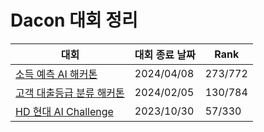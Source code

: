 # Dacon 대회 정리

| 대회 | 대회 종료 날짜 | Rank |
| --- | --- | --- |
| [소득 예측 AI 해커톤](https://github.com/pjj11005/ML_Competition/tree/main/Dacon/Income_prediction) | 2024/04/08 | 273/772 |
| [고객 대출등급 분류 해커톤](https://github.com/pjj11005/ML_Competition/tree/main/Dacon/Customer_loan_classification)| 2024/02/05 | 130/784 |
| [HD 현대 AI Challenge](https://github.com/pjj11005/ML_Competition/tree/main/Dacon/HD_AI_Challenge) | 2023/10/30 | 57/330 |
